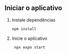## Iniciar o aplicativo

1. Instale dependências

   ```bash
   npm install
   ```

2. Inicie o aplicativo

   ```bash
    npx expo start
   ```
